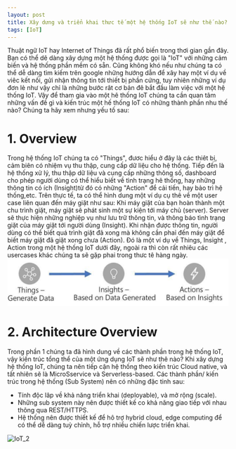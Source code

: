 ```yaml
---
layout: post
title: Xây dưng và triển khai thưc tế một hệ thống IoT sẽ như thế nào? 
tags: [IoT]
---
```


Thuật ngữ IoT hay Internet of Things đã rất phổ biến trong thơi gian gần đây. Bạn có thể dê dàng xây dựng một hệ thống được gọi là "IoT" với những cảm biến
và hệ thống phần mềm có sẵn. Cũng không khó nếu như chúng ta có thể dễ dàng tìm kiếm trên google những hướng dẫn để xây hay một ví dụ về viêc kết nối, gửi nhận thông tin tới thiết bị phần cứng, tuy nhiên những ví dụ đơn lẻ như vậy chỉ là những bước rât cơ bản đê bắt đầu làm việc với một hệ thống IoT. Vậy để tham gia vào một hê thống IoT chúng ta cần quan tâm những vấn đề gì và kiến trúc một hế thống IoT có những thành phần nhu thế nào? Chúng ta hãy xem nhưng yếu tố sau:

# 1. Overview 

Trong hệ thống IoT chúng ta có "Things", đươc hiểu ở đây là các thiêt bị, cảm biên có nhiệm vụ thu thập, cung cấp dữ liệu cho hệ thống. Tiếp đến là hệ thống xử lý, thu thập dữ liệu và cung cấp những thông số, dashboard cho phép người dùng có thể hiểu biết về tình trạng hê thống, hay những thông tin có ích (Insight)từ đó có những "Action" để cải tiến, hay bảo trì hệ thống,etc. Trên thực tế, ta có thể hình dung một ví dụ cụ thê về một user case liên quan đến máy giặt như sau:
Khi máy giặt của bạn hoàn thành một chu trình giặt, máy giặt sẽ phát sinh một sự kiện tới máy chủ (server). Server sẽ thực hiện những nghiệp vụ như lưu trữ thông tin, và thông báo tình trạng giặt của máy giặt tới người dùng (Insight). Khi nhận được thông tin, người dùng có thể biết quá trình giặt đã xong mà không cần phaỉ đến máy giặt để biết máy giặt đã giặt xong chưa (Action). Đó là một ví dụ về Things, Insight , Action trong một hệ thống IoT dưới đây, ngoài ra thì còn rất nhiêu các usercases khác chúng ta sẽ gặp phai trong thưc tê hàng ngày.
![IoT_1](/img/Screen_IoT1.png "IoT_1")

# 2. Architecture Overview 
Trong phần 1 chúng ta đã hình dung về các thành phần trong hệ thống IoT, vậy kiến trúc tổng thể của một ứng dụng IoT sẽ như thê nào?
Khi xây dựng hệ thống IoT, chúng ta nên tiếp cận hệ thống theo kiến trúc Cloud native, và tất nhiên sẽ là MicroSservice và Serverless-based. Các thành phần/ kiến trúc trong hệ thống (Sub System) nên có những đặc tinh sau:

- Tính độc lâp về khả năng triển khai (deployable), và mở rộng (scale). 
- Những sub system này nên được thiết kế co khả năng giao tiếp với nhau thông qua REST/HTTPS.
- Hệ thống nên được thiết kế để hô trợ hybrid cloud, edge computing để có thể dễ dàng tuỳ chỉnh, hỗ trợ nhiều chiến lược triển khai. 

![IoT_2](/img/Screen_IoT2.png "IoT_2")

